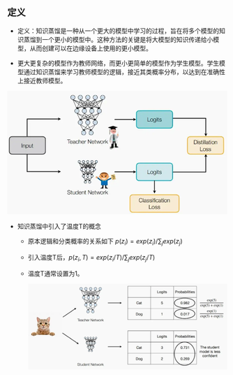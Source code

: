 ## 定义
+ 定义：知识蒸馏是一种从一个更大的模型中学习的过程，旨在将多个模型的知识蒸馏到一个更小的模型中。这种方法的关键是将大模型的知识传递给小模型，从而创建可以在边缘设备上使用的更小模型。

+ 更大更复杂的模型作为教师网络，而更小更简单的模型作为学生模型。学生模型通过知识蒸馏来学习教师模型的逻辑，接近其类概率分布，以达到在准确性上接近教师模型。

![alt text](pics/kd/image.png)

+ 知识蒸馏中引入了温度T的概念

    + 原本逻辑和分类概率的关系如下 $​p(z_i​)=exp(z_i​)/\sum_j​exp(z_j​)$
    + 引入温度T后，$​p(z_i​,T)=exp(z_i​/T)/\sum_j​exp(z_j​/T)$
    + 温度T通常设置为1。

        ![alt text](pics/kd/image-1.png)